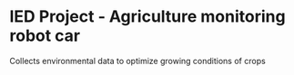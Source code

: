 # IED Project - Agriculture monitoring robot car
Collects environmental data to optimize growing conditions of crops
